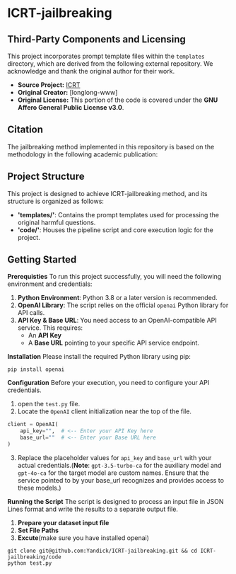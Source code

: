 # ICRT-jailbreaking
## Third-Party Components and Licensing
This project incorporates prompt template files within the `templates` directory, which are derived from the following external repository. We acknowledge and thank the original author for their work.

- **Source Project:** [ICRT](https://github.com/longlong-www/ICRT.git)
- **Original Creator:** [longlong-www]
- **Original License:** This portion of the code is covered under the **GNU Affero General Public License v3.0**.

## Citation
The jailbreaking method implemented in this repository is based on the methodology in the following academic publication:


## Project Structure
This project is designed to achieve ICRT-jailbreaking method, and its structure is organized as follows:
* **'templates/'**: Contains the prompt templates used for processing the original harmful questions.
* **'code/'**: Houses the pipeline script and core execution logic for the project.

## Getting Started
**Prerequisties**
To run this project successfully, you will need the following environment and credentials:
1. **Python Environment**: Python 3.8 or a later version is recommended.
2. **OpenAI Library**: The script relies on the official `openai` Python library for API calls.
3. **API Key & Base URL**: You need access to an OpenAI-compatible API service. This requires:
    - An **API Key**
    - A **Base URL** pointing to your specific API service endpoint.

**Installation**
Please install the required Python library using pip:
```text
pip install openai
```

**Configuration**
Before your execution, you need to configure your API credentials.
1. open the `test.py` file.
2. Locate the `OpenAI` client initialization near the top of the file.
```Python
client = OpenAI(
    api_key="",  # <-- Enter your API Key here
    base_url=""  # <-- Enter your Base URL here
)
```
3. Replace the placeholder values for `api_key` and `base_url` with your actual credentials.(**Note**: `gpt-3.5-turbo-ca` for the auxiliary model and `gpt-4o-ca` for the target model are custom names. Ensure that the service pointed to by your base_url recognizes and provides access to these models.)

**Running the Script**
The script is designed to process an input file in JSON Lines format and write the results to a separate output file.
1. **Prepare your dataset input file**
2. **Set File Paths**
3. **Excute**(make sure you have installed openai)
```text
git clone git@github.com:Yandick/ICRT-jailbreaking.git && cd ICRT-jailbreaking/code
python test.py
```